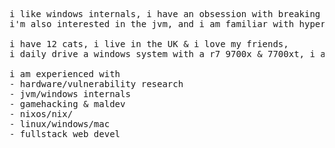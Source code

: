 <pre>

i like windows internals, i have an obsession with breaking software, 
i'm also interested in the jvm, and i am familiar with hypervisor development 

i have 12 cats, i live in the UK & i love my friends, 
i daily drive a windows system with a r7 9700x & 7700xt, i also have many random computers/laptops

i am experienced with
- hardware/vulnerability research
- jvm/windows internals
- gamehacking & maldev
- nixos/nix/
- linux/windows/mac
- fullstack web devel

</pre>
